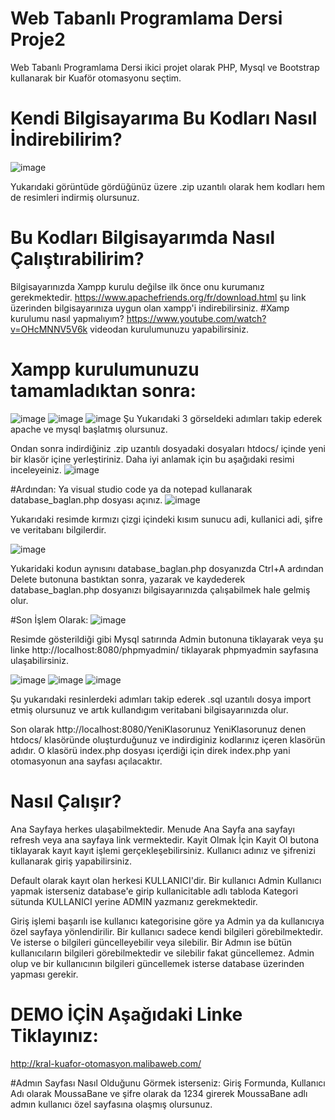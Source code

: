 # Web Tabanlı Programlama Dersi Proje2
Web Tabanlı Programlama Dersi ikici projet olarak PHP, Mysql ve Bootstrap kullanarak bir Kuaför otomasyonu seçtim.

# Kendi Bilgisayarıma Bu Kodları Nasıl İndirebilirim?

![image](https://user-images.githubusercontent.com/75726215/175116882-bdcea4dd-450a-4efc-ba5a-cf0a493bc458.png)

Yukarıdaki görüntüde gördüğünüz üzere .zip uzantılı olarak hem kodları hem de resimleri indirmiş olursunuz.

# Bu Kodları Bilgisayarımda Nasıl Çalıştırabilirim?
  Bilgisayarınızda Xampp kurulu değilse ilk önce onu kurumanız gerekmektedir.
  https://www.apachefriends.org/fr/download.html şu link üzerinden bilgisayarınıza uygun olan xampp'i indirebilirsiniz.
  #Xamp kurulumu nasıl yapmalıyım?
  https://www.youtube.com/watch?v=OHcMNNV5V6k videodan kurulumunuzu yapabilirsiniz.
  
  
  # Xampp kurulumunuzu tamamladıktan sonra:
  ![image](https://user-images.githubusercontent.com/75726215/175119851-ba5322f0-d2ad-40af-a2b5-bca720c5941b.png)
  ![image](https://user-images.githubusercontent.com/75726215/175120167-18e4d8a1-1f75-402e-a710-37a0e66ede41.png)
  ![image](https://user-images.githubusercontent.com/75726215/175120287-a21a3b52-ccfd-4136-ad67-3d88a6ae775f.png)
  Şu Yukarıdaki 3 görseldeki adımları takip ederek apache ve mysql başlatmış olursunuz.
    
  Ondan sonra indirdiğiniz .zip uzantılı dosyadaki dosyaları htdocs/ içinde yeni bir klasör içine yerleştiriniz. Daha iyi anlamak için bu aşağıdaki resimi inceleyeiniz. 
  ![image](https://user-images.githubusercontent.com/75726215/175121596-d72d750b-a785-4de5-ace7-7f6c730b1080.png)
    
  #Ardından:
  Ya visual studio code ya da notepad kullanarak database_baglan.php dosyası açınız.
  ![image](https://user-images.githubusercontent.com/75726215/175123253-2a08a472-62f2-40a7-9638-5f6ef2dc0bfb.png)

  Yukarıdaki resimde kırmızı çizgi içindeki kısım sunucu adi, kullanici adi, şifre ve veritabanı bilgilerdir. 

![image](https://user-images.githubusercontent.com/75726215/175129954-1c9a73e9-e4e7-4b40-9857-eeefa9e8b82a.png)

  Yukaridaki kodun aynısını database_baglan.php dosyanızda Ctrl+A ardından Delete butonuna bastıktan sonra, yazarak ve kaydederek database_baglan.php dosyanızı           bilgisayarınızda çalışabilmek hale gelmiş olur.

  #Son İşlem Olarak: 
  ![image](https://user-images.githubusercontent.com/75726215/175125685-932cfbea-0df9-4fd4-b7b8-187f57aaa24f.png)

  Resimde gösterildiği gibi Mysql satırında Admin butonuna tiklayarak veya şu linke http://localhost:8080/phpmyadmin/ tiklayarak phpmyadmin sayfasına ulaşabilirsiniz.

  ![image](https://user-images.githubusercontent.com/75726215/175126873-30deea41-4c96-4b11-935e-d8e10e5d8065.png)
  ![image](https://user-images.githubusercontent.com/75726215/175127172-e2fe2b5a-224e-4428-9c95-678d16fdc5fc.png)
  ![image](https://user-images.githubusercontent.com/75726215/175127435-13dccf18-370c-4cfb-bb25-4d2f2e97ee49.png)

  Şu yukarıdaki resinlerdeki adımları takip ederek .sql uzantılı dosya import etmiş olursunuz ve artık kullandıgım veritabani bilgisayarınızda olur.

  Son olarak http://localhost:8080/YeniKlasorunuz YeniKlasorunuz denen htdocs/ klasöründe oluşturduğunuz ve indirdiginiz kodlarınız içeren klasörün adıdır.
  O klasörü index.php dosyası içerdiği için direk index.php yani otomasyonun ana sayfası açılacaktır.
  
  
  # Nasıl Çalışır?
  Ana Sayfaya herkes ulaşabilmektedir. Menude Ana Sayfa ana sayfayı refresh veya ana sayfaya link vermektedir. Kayit Olmak İçin Kayit Ol butona tiklayarak
  kayıt kayıt işlemi gerçekleşebilirsiniz. Kullanıcı adınız ve şifrenizi kullanarak giriş yapabilirsiniz.
  
  Default olarak kayıt olan herkesi KULLANICI'dir. Bir kullanıcı Admin Kullanıcı yapmak isterseniz database'e girip kullanicitable adlı tabloda Kategori sütunda
  KULLANICI yerine ADMIN yazmanız gerekmektedir.
  
  Giriş işlemi başarılı ise kullanıcı kategorisine göre ya Admin ya da kullanıcıya özel sayfaya yönlendirilir.
  Bir kullanıcı sadece kendi bilgileri görebilmektedir. Ve isterse o bilgileri güncelleyebilir veya silebilir.
  Bir Admın ise bütün kullanıcıların bilgileri görebilmektedir ve silebilir fakat güncellemez. Admin olup ve bir kullanıcının bilgileri güncellemek isterse 
  database üzerinden yapması gerekir.
  
# DEMO İÇİN Aşağıdaki Linke Tiklayınız: 
http://kral-kuafor-otomasyon.malibaweb.com/   

#Admın Sayfası Nasıl Olduğunu Görmek isterseniz:
Giriş Formunda, Kullanıcı Adı olarak MoussaBane ve şifre olarak da 1234 girerek MoussaBane adlı admın kullanıcı özel sayfasına olaşmış olursunuz.



